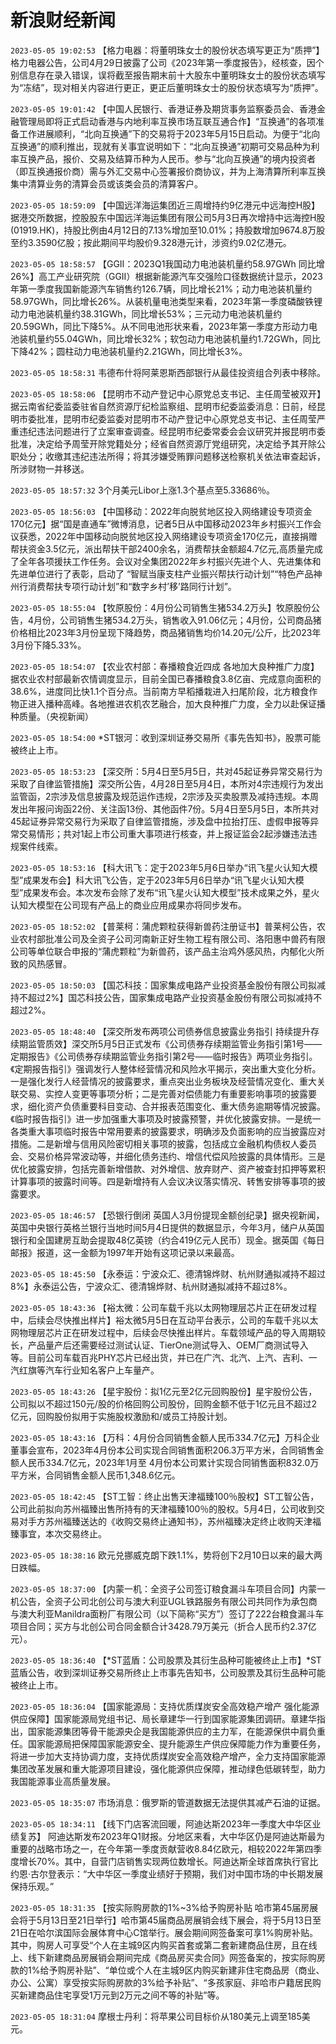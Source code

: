 # 新浪财经新闻
`2023-05-05 19:02:53` 【格力电器：将董明珠女士的股份状态填写更正为“质押”】格力电器公告，公司4月29日披露了公司《2023年第一季度报告》，经核查，因个别信息存在录入错误，误将截至报告期末前十大股东中董明珠女士的股份状态填写为“冻结”，现对相关内容进行更正，更正后董明珠女士的股份状态填写为“质押”。

`2023-05-05 19:01:42` 【中国人民银行、香港证券及期货事务监察委员会、香港金融管理局即将正式启动香港与内地利率互换市场互联互通合作】“互换通”的各项准备工作进展顺利，“北向互换通”下的交易将于2023年5月15日启动。为便于“北向互换通”的顺利推出，现就有关事宜说明如下：“北向互换通”初期可交易品种为利率互换产品，报价、交易及结算币种为人民币。参与“北向互换通”的境内投资者（即互换通报价商）需与外汇交易中心签署报价商协议，并为上海清算所利率互换集中清算业务的清算会员或该类会员的清算客户。

`2023-05-05 18:59:09` 【中国远洋海运集团近三周增持约9亿港元中远海控H股】据港交所数据，控股股东中国远洋海运集团有限公司5月3日再次增持中远海控H股(01919.HK)，持股比例由4月12日的7.13%增加至10.01%；持股数增加9674.8万股至约3.3590亿股；按此期间平均股价9.328港元计，涉资约9.02亿港元。

`2023-05-05 18:58:57` 【GGII：2023Q1我国动力电池装机量约58.97GWh 同比增26%】高工产业研究院（GGII）根据新能源汽车交强险口径数据统计显示，2023年第一季度我国新能源汽车销售约126.7辆，同比增长21%；动力电池装机量约58.97GWh，同比增长26%。从装机量电池类型来看，2023年第一季度磷酸铁锂动力电池装机量约38.31GWh，同比增长53%；三元动力电池装机量约20.59GWh，同比下降5%。从不同电池形状来看，2023年第一季度方形动力电池装机量约55.04GWh，同比增长32%；软包动力电池装机量约1.72GWh，同比下降42%；圆柱动力电池装机量约2.21GWh，同比增长3%。

`2023-05-05 18:58:31` 韦德布什将阿莱恩斯西部银行从最佳投资组合列表中移除。

`2023-05-05 18:58:06` 【昆明市不动产登记中心原党总支书记、主任周莹被双开】据云南省纪委监委驻省自然资源厅纪检监察组、昆明市纪委监委消息：日前，经昆明市委批准，昆明市纪委监委对昆明市不动产登记中心原党总支书记、主任周莹严重违纪违法问题进行了立案审查调查。经昆明市纪委常委会会议研究并报昆明市委批准，决定给予周莹开除党籍处分；经省自然资源厅党组研究，决定给予其开除公职处分；收缴其违纪违法所得；将其涉嫌受贿罪问题移送检察机关依法审查起诉，所涉财物一并移送。

`2023-05-05 18:57:32` 3个月美元Libor上涨1.3个基点至5.33686％。

`2023-05-05 18:56:03` 【中国移动：2022年向脱贫地区投入网络建设专项资金170亿元】据“国是直通车”微博消息，记者5日从中国移动2023年乡村振兴工作会议获悉，2022年中国移动向脱贫地区投入网络建设专项资金170亿元，直接捐赠帮扶资金3.5亿元，派出帮扶干部2400余名，消费帮扶金额超4.7亿元,高质量完成了全年各项援扶工作任务。会议对全集团2022年乡村振兴先进个人、先进集体和先进单位进行了表彰，启动了 “智赋当康支柱产业振兴帮扶行动计划”“特色产品神州行消费帮扶专项行动计划”和“数字乡村’移’路同行计划”。

`2023-05-05 18:55:04` 【牧原股份：4月份公司销售生猪534.2万头】牧原股份公告，4月份，公司销售生猪534.2万头，销售收入91.06亿元；4月份，公司商品猪价格相比2023年3月份呈现下降趋势，商品猪销售均价14.20元/公斤，比2023年3月份下降5.33%。

`2023-05-05 18:54:07` 【农业农村部：春播粮食近四成 各地加大良种推广力度】据农业农村部最新农情调度显示，目前全国已春播粮食3.8亿亩、完成意向面积的38.6%，进度同比快1.1个百分点。当前南方早稻播栽进入扫尾阶段，北方粮食作物正进入播种高峰。各地推进农机农艺融合，加大良种推广力度，全力以赴保证播种质量。（央视新闻）

`2023-05-05 18:54:00` *ST银河：收到深圳证券交易所《事先告知书》，股票可能被终止上市。

`2023-05-05 18:53:23` 【深交所：5月4日至5月5日，共对45起证券异常交易行为采取了自律监管措施】深交所公告，4月28日至5月4日，本所对4宗违规行为发出监管函，2宗涉及信息披露及规范运作违规，2宗涉及买卖股票及减持违规。本周发出年报问询函22份、关注函13份、其他函件7份。5月4日至5月5日，本所共对45起证券异常交易行为采取了自律监管措施，涉及盘中拉抬打压、虚假申报等异常交易情形；共对1起上市公司重大事项进行核查，并上报证监会2起涉嫌违法违规案件线索。

`2023-05-05 18:53:16` 【科大讯飞：定于2023年5月6日举办“讯飞星火认知大模型”成果发布会】科大讯飞公告，定于2023年5月6日举办“讯飞星火认知大模型”成果发布会。本次发布会除了发布“讯飞星火认知大模型”技术成果之外，星火认知大模型在公司现有产品上的商业应用成果亦将同步发布。

`2023-05-05 18:52:02` 【普莱柯：蒲虎颗粒获得新兽药注册证书】普莱柯公告，农业农村部批准公司及全资子公司河南新正好生物工程有限公司、洛阳惠中兽药有限公司等单位联合申报的“蒲虎颗粒”为新兽药，该产品主治鸡外感风热，内郁化火所致的风热感冒。

`2023-05-05 18:50:03` 【国芯科技：国家集成电路产业投资基金股份有限公司拟减持不超过2%】国芯科技公告，国家集成电路产业投资基金股份有限公司拟减持不超过2%。

`2023-05-05 18:48:40` 【深交所发布两项公司债券信息披露业务指引 持续提升存续期监管质效】深交所5月5日正式发布《公司债券存续期监管业务指引第1号——定期报告》《公司债券存续期监管业务指引第2号——临时报告》两项业务指引。《定期报告指引》强调发行人整体经营情况和风险水平揭示，突出重大变化分析。一是强化发行人经营情况的披露要求，重点突出业务板块及经营情况变化、重大关联交易、实控人变更等事项分析；二是完善对偿债能力有重要影响事项的披露要求，细化资产负债重要科目变动、合并报表范围变化、重大债务逾期等情况披露。《临时报告指引》进一步加强重大事项及时披露预警，并优化披露安排。一是统一各类重大事项临时报告中常用要素的披露要求，明确涉及负面影响的应当披露应对措施。二是新增与信用风险密切相关事项的披露，包括成立金融机构债权人委员会、交易价格异常波动等，并细化债务违约、增信代偿风险披露的具体情形。三是优化披露安排，包括完善新增借款、对外增信、放弃财产、资产被查封扣押等累积计算事项的披露时间等。四是新增持有人会议决议落实情况、转售安排等事项的披露要求。

`2023-05-05 18:46:57` 【恐银行倒闭 英国人3月份提现金额创纪录】据央视新闻，英国中央银行英格兰银行当地时间5月4日提供的数据显示，今年3月，储户从英国银行和全国建房互助会提取48亿英镑（约合419亿元人民币）现金。据英国《每日邮报》报道，这一金额为1997年开始有这项记录以来最高。

`2023-05-05 18:45:50` 【永泰运：宁波众汇、德清锦烨财、杭州财通拟减持不超过8%】永泰运公告，宁波众汇、德清锦烨财、杭州财通拟减持不超过8%。

`2023-05-05 18:43:36` 【裕太微：公司车载千兆以太网物理层芯片正在研发过程中，后续会尽快推出样片】裕太微5月5日在互动平台表示，公司的车载千兆以太网物理层芯片正在研发过程中，后续会尽快推出样片。车载领域产品的导入周期较长，产品量产后还需要经过测试认证、TierOne测试导入、OEM厂商测试导入等。目前公司车载百兆PHY芯片已经出货，并已在广汽、北汽、上汽、吉利、一汽红旗等汽车行业知名客户上车量产。

`2023-05-05 18:43:26` 【星宇股份：拟1亿元至2亿元回购股份】星宇股份公告，公司拟以不超过150元/股的价格回购公司股份，回购金额不低于1亿元且不超过2亿元，回购股份拟用于实施股权激励和/或员工持股计划。

`2023-05-05 18:43:16` 【万科：4月份合同销售金额人民币334.7亿元】万科企业董事会宣布，2023年4月份本公司实现合同销售面积206.3万平方米，合同销售金额人民币334.7亿元，2023年1月至 4月份本公司累计实现合同销售面积832.0万平方米，合同销售金额人民币1,348.6亿元。

`2023-05-05 18:42:45` 【ST工智：终止出售天津福臻100％股权】ST工智公告，公司此前拟向苏州福臻出售所持有的天津福臻100％的股权。5月4日，公司收到交易对手方苏州福臻送达的《收购交易终止通知书》，苏州福臻决定终止收购天津福臻事宜，本次交易终止。

`2023-05-05 18:38:16` 欧元兑挪威克朗下跌1.1%，势将创下2月10日以来的最大两日跌幅。

`2023-05-05 18:37:00` 【内蒙一机：全资子公司签订粮食漏斗车项目合同】内蒙一机公告，全资子公司北创公司与澳大利亚UGL铁路服务有限公司共同作为承包商与澳大利亚Manildra面粉厂有限公司（以下简称“买方”）签订了222台粮食漏斗车项目合同；买方与北创公司合同金额合计3428.79万美元（折合人民币约2.37亿元）。

`2023-05-05 18:36:40` 【*ST蓝盾：公司股票及其衍生品种可能被终止上市】*ST蓝盾公告，收到深圳证券交易所终止上市事先告知书，公司股票及其衍生品种可能被终止上市。

`2023-05-05 18:36:04` 【国家能源局：支持优质煤炭安全高效稳产增产 强化能源供应保障】国家能源局党组书记、局长章建华一行到国家能源集团调研。章建华指出，国家能源集团等骨干能源央企是我国能源供应的主力军，在能源保供中肩负重任。国家能源局把保障国家能源安全、提升能源生产供应保障能力作为重要任务，将进一步加大支持协调力度，支持优质煤炭安全高效稳产增产，全力支持国家能源集团改革发展和重大能源项目建设，强化能源供应保障，推动绿色低碳转型，助力我国能源事业高质量发展。

`2023-05-05 18:35:07` 市场消息：俄罗斯的管道数据无法提供其减产石油的证据。

`2023-05-05 18:34:11` 【线下门店客流回暖，阿迪达斯2023年一季度大中华区业绩复苏】 阿迪达斯发布2023年Q1财报。分地区来看，大中华区仍是阿迪达斯最为重要的战略市场之一，在今年第一季度贡献营收8.84亿欧元，相较2022年第四季度增长70%。其中，自营门店销售实现两位数增长。阿迪达斯全球首席执行官比约恩·古尔登表示：“大中华区一季度业绩好于预期，我们对中国市场的中长期发展保持乐观。”

`2023-05-05 18:31:35` 【按实际购房款的1%~3%给予购房补贴 哈市第45届房展会将于5月13日至21日举行】哈市第45届商品房展销会线下展会，将于5月13日至21日在哈尔滨国际会展体育中心C馆举行。展会期间网签备案可享1%购房补贴。其中，购房人可享受“个人在主城9区内购买首套或第二套新建商品住房，且在线上、线下新建商品房展销会期间完成《商品房买卖合同》网签备案的，按实际购房款的1%给予购房补贴”、“单位或个人在主城9区内购买新建非住宅商品房（商业、办公、公寓）享受按实际购房款的3%给予补贴”、“多孩家庭、非哈市户籍居民购买新建商品住宅享受1万元到2万元之间不等的补贴”等。

`2023-05-05 18:31:04` 摩根士丹利：将苹果公司目标价从180美元上调至185美元。


